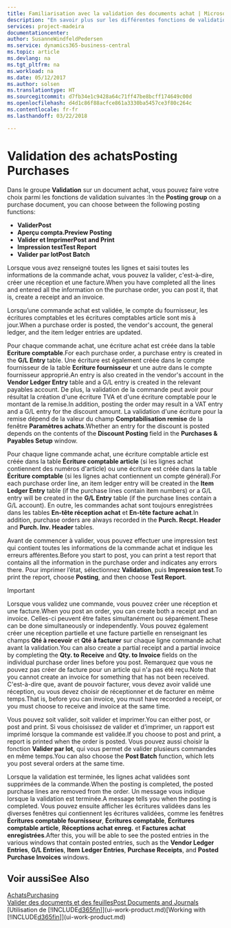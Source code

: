 ```yaml
---
title: Familiarisation avec la validation des documents achat | Microsoft Docs
description: "En savoir plus sur les différentes fonctions de validation pour valider des documents achat."
services: project-madeira
documentationcenter: 
author: SusanneWindfeldPedersen
ms.service: dynamics365-business-central
ms.topic: article
ms.devlang: na
ms.tgt_pltfrm: na
ms.workload: na
ms.date: 05/12/2017
ms.author: solsen
ms.translationtype: HT
ms.sourcegitcommit: d7fb34e1c9428a64c71ff47be8bcff174649c00d
ms.openlocfilehash: d4d1c86f88acfce861a3330ba5457ce3f80c264c
ms.contentlocale: fr-fr
ms.lasthandoff: 03/22/2018

---
```

# <a name="posting-purchases"></a><span data-ttu-id="c4d69-103">Validation des achats</span><span class="sxs-lookup"><span data-stu-id="c4d69-103">Posting Purchases</span></span>
<span data-ttu-id="c4d69-104">Dans le groupe **Validation** sur un document achat, vous pouvez faire votre choix parmi les fonctions de validation suivantes :</span><span class="sxs-lookup"><span data-stu-id="c4d69-104">In the **Posting group** on a purchase document, you can choose between the following posting functions:</span></span>

* <span data-ttu-id="c4d69-105">**Valider**</span><span class="sxs-lookup"><span data-stu-id="c4d69-105">**Post**</span></span>
* <span data-ttu-id="c4d69-106">**Aperçu compta.**</span><span class="sxs-lookup"><span data-stu-id="c4d69-106">**Preview Posting**</span></span>
* <span data-ttu-id="c4d69-107">**Valider et Imprimer**</span><span class="sxs-lookup"><span data-stu-id="c4d69-107">**Post and Print**</span></span>
* <span data-ttu-id="c4d69-108">**Impression test**</span><span class="sxs-lookup"><span data-stu-id="c4d69-108">**Test Report**</span></span>
* <span data-ttu-id="c4d69-109">**Valider par lot**</span><span class="sxs-lookup"><span data-stu-id="c4d69-109">**Post Batch**</span></span>

<span data-ttu-id="c4d69-110">Lorsque vous avez renseigné toutes les lignes et saisi toutes les informations de la commande achat, vous pouvez la valider, c'est-à-dire, créer une réception et une facture.</span><span class="sxs-lookup"><span data-stu-id="c4d69-110">When you have completed all the lines and entered all the information on the purchase order, you can post it, that is, create a receipt and an invoice.</span></span>

<span data-ttu-id="c4d69-111">Lorsqu’une commande achat est validée, le compte du fournisseur, les écritures comptables et les écritures comptables article sont mis à jour.</span><span class="sxs-lookup"><span data-stu-id="c4d69-111">When a purchase order is posted, the vendor's account, the general ledger, and the item ledger entries are updated.</span></span>

<span data-ttu-id="c4d69-112">Pour chaque commande achat, une écriture achat est créée dans la table **Ecriture comptable**.</span><span class="sxs-lookup"><span data-stu-id="c4d69-112">For each purchase order, a purchase entry is created in the **G/L Entry** table.</span></span> <span data-ttu-id="c4d69-113">Une écriture est également créée dans le compte fournisseur de la table **Ecriture fournisseur** et une autre dans le compte fournisseur approprié.</span><span class="sxs-lookup"><span data-stu-id="c4d69-113">An entry is also created in the vendor's account in the **Vendor Ledger Entry** table and a G/L entry is created in the relevant payables account.</span></span> <span data-ttu-id="c4d69-114">De plus, la validation de la commande peut avoir pour résultat la création d'une écriture TVA et d'une écriture comptable pour le montant de la remise.</span><span class="sxs-lookup"><span data-stu-id="c4d69-114">In addition, posting the order may result in a VAT entry and a G/L entry for the discount amount.</span></span> <span data-ttu-id="c4d69-115">La validation d'une écriture pour la remise dépend de la valeur du champ **Comptabilisation remise** de la fenêtre **Paramètres achats**.</span><span class="sxs-lookup"><span data-stu-id="c4d69-115">Whether an entry for the discount is posted depends on the contents of the **Discount Posting** field in the **Purchases & Payables Setup** window.</span></span>

<span data-ttu-id="c4d69-116">Pour chaque ligne commande achat, une écriture comptable article est créée dans la table **Écriture comptable article** (si les lignes achat contiennent des numéros d'article) ou une écriture est créée dans la table **Écriture comptable** (si les lignes achat contiennent un compte général).</span><span class="sxs-lookup"><span data-stu-id="c4d69-116">For each purchase order line, an item ledger entry will be created in the **Item Ledger Entry** table (if the purchase lines contain item numbers) or a G/L entry will be created in the **G/L Entry** table (if the purchase lines contain a G/L account).</span></span> <span data-ttu-id="c4d69-117">En outre, les commandes achat sont toujours enregistrées dans les tables **En-tête réception achat** et **En-tête facture achat**.</span><span class="sxs-lookup"><span data-stu-id="c4d69-117">In addition, purchase orders are always recorded in the **Purch. Recpt. Header** and **Purch. Inv. Header** tables.</span></span>

<span data-ttu-id="c4d69-118">Avant de commencer à valider, vous pouvez effectuer une impression test qui contient toutes les informations de la commande achat et indique les erreurs afférentes.</span><span class="sxs-lookup"><span data-stu-id="c4d69-118">Before you start to post, you can print a test report that contains all the information in the purchase order and indicates any errors there.</span></span> <span data-ttu-id="c4d69-119">Pour imprimer l’état, sélectionnez **Validation**, puis **Impression test**.</span><span class="sxs-lookup"><span data-stu-id="c4d69-119">To print the report, choose **Posting**, and then choose **Test Report**.</span></span>

> [!IMPORTANT]  
>   <span data-ttu-id="c4d69-120">Lorsque vous validez une commande, vous pouvez créer une réception et une facture.</span><span class="sxs-lookup"><span data-stu-id="c4d69-120">When you post an order, you can create both a receipt and an invoice.</span></span> <span data-ttu-id="c4d69-121">Celles-ci peuvent être faites simultanément ou séparément.</span><span class="sxs-lookup"><span data-stu-id="c4d69-121">These can be done simultaneously or independently.</span></span> <span data-ttu-id="c4d69-122">Vous pouvez également créer une réception partielle et une facture partielle en renseignant les champs **Qté à recevoir** et **Qté à facturer** sur chaque ligne commande achat avant la validation.</span><span class="sxs-lookup"><span data-stu-id="c4d69-122">You can also create a partial receipt and a partial invoice by completing the **Qty. to Receive** and **Qty. to Invoice** fields on the individual purchase order lines before you post.</span></span> <span data-ttu-id="c4d69-123">Remarquez que vous ne pouvez pas créer de facture pour un article qui n'a pas été reçu.</span><span class="sxs-lookup"><span data-stu-id="c4d69-123">Note that you cannot create an invoice for something that has not been received.</span></span> <span data-ttu-id="c4d69-124">C'est-à-dire que, avant de pouvoir facturer, vous devez avoir validé une réception, ou vous devez choisir de réceptionner et de facturer en même temps.</span><span class="sxs-lookup"><span data-stu-id="c4d69-124">That is, before you can invoice, you must have recorded a receipt, or you must choose to receive and invoice at the same time.</span></span>

<span data-ttu-id="c4d69-125">Vous pouvez soit valider, soit valider et imprimer.</span><span class="sxs-lookup"><span data-stu-id="c4d69-125">You can either post, or post and print.</span></span> <span data-ttu-id="c4d69-126">Si vous choisissez de valider et d’imprimer, un rapport est imprimé lorsque la commande est validée.</span><span class="sxs-lookup"><span data-stu-id="c4d69-126">If you choose to post and print, a report is printed when the order is posted.</span></span> <span data-ttu-id="c4d69-127">Vous pouvez aussi choisir la fonction **Valider par lot**, qui vous permet de valider plusieurs commandes en même temps.</span><span class="sxs-lookup"><span data-stu-id="c4d69-127">You can also choose the **Post Batch** function, which lets you post several orders at the same time.</span></span>

<span data-ttu-id="c4d69-128">Lorsque la validation est terminée, les lignes achat validées sont supprimées de la commande.</span><span class="sxs-lookup"><span data-stu-id="c4d69-128">When the posting is completed, the posted purchase lines are removed from the order.</span></span> <span data-ttu-id="c4d69-129">Un message vous indique lorsque la validation est terminée.</span><span class="sxs-lookup"><span data-stu-id="c4d69-129">A message tells you when the posting is completed.</span></span> <span data-ttu-id="c4d69-130">Vous pouvez ensuite afficher les écritures validées dans les diverses fenêtres qui contiennent les écritures validées, comme les fenêtres **Écritures comptable fournisseur**, **Écritures comptable**, **Écritures comptable article**, **Réceptions achat enreg.** et **Factures achat enregistrées**.</span><span class="sxs-lookup"><span data-stu-id="c4d69-130">After this, you will be able to see the posted entries in the various windows that contain posted entries, such as the **Vendor Ledger Entries**, **G/L Entries**, **Item Ledger Entries**, **Purchase Receipts**, and **Posted Purchase Invoices** windows.</span></span>

## <a name="see-also"></a><span data-ttu-id="c4d69-131">Voir aussi</span><span class="sxs-lookup"><span data-stu-id="c4d69-131">See Also</span></span>
[<span data-ttu-id="c4d69-132">Achats</span><span class="sxs-lookup"><span data-stu-id="c4d69-132">Purchasing</span></span>](purchasing-manage-purchasing.md)  
[<span data-ttu-id="c4d69-133">Valider des documents et des feuilles</span><span class="sxs-lookup"><span data-stu-id="c4d69-133">Post Documents and Journals</span></span>](ui-post-documents-journals.md)  
<span data-ttu-id="c4d69-134">[Utilisation de [!INCLUDE[d365fin](includes/d365fin_md.md)]](ui-work-product.md)</span><span class="sxs-lookup"><span data-stu-id="c4d69-134">[Working with [!INCLUDE[d365fin](includes/d365fin_md.md)]](ui-work-product.md)</span></span>


